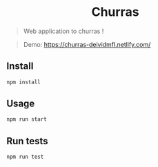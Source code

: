 <h1 align="center">Churras</h1>

> Web application to churras !

> Demo: https://churras-deividmfl.netlify.com/

## Install

```sh
npm install
```

## Usage

```sh
npm run start
```

## Run tests

```sh
npm run test
```
